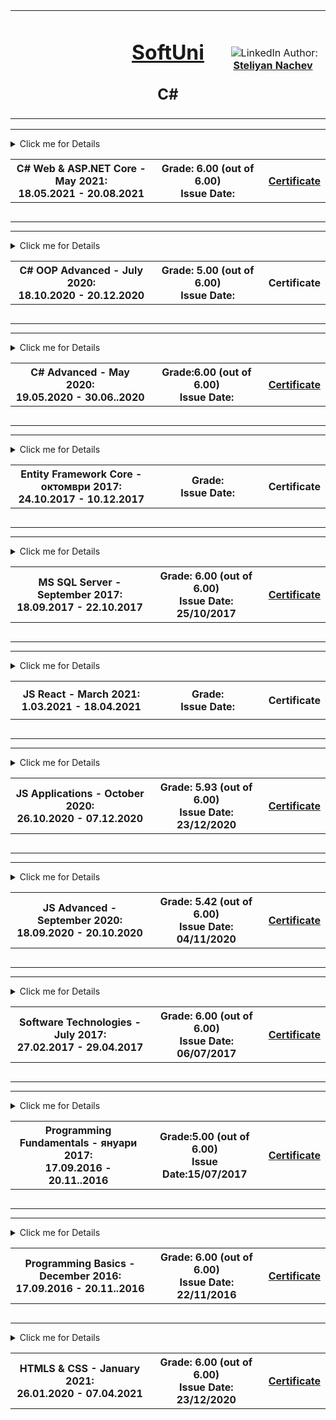 <!-- Head Start -->
<table border="0" width="100%" cellspacing="1" cellpadding="3" align="center">
    <tbody>
        <tr>
            <td align="center" width="33%"><img style="text-align: ce;"
                    src="http://conf.softuni.bg/wp-content/uploads/2015/01/SoftUni-Logo-Flat_square-blue-300x235.png"
                    alt="" /></td>
            <td align="center" width="33%">
                <h1><a href="https://softuni.bg/">SoftUni</a></h1>
                <h2>C#</h2>
            </td>
            <td align="center" width="33%"><img
                    src="https://avatars1.githubusercontent.com/u/26405837?v=3&amp;u=5e1a11ac5228356808410702d2f8c5ff3209d2a9&amp;s=300"
                    alt="" />
                <img src="https://www.linkedin.com/favicon.ico" alt="LinkedIn" />
                Author:
                <strong>
                    <a title="LinkedIn Steliyan Nachev" href="https://www.linkedin.com/in/steliyan-nachev-88642a13a/"
                        target="_blank">
                        Steliyan Nachev
                    </a>
                </strong></p>
            </td>
        </tr>
    </tbody>
</table>
<!-- Head End -->
<!-- C# ASP.NET Core  Start -->
<hr />
<!-- Summary Begin -->
<details>
    <summary> Click me for Details
        <table border="0" width="100%" cellspacing="1" cellpadding="3" align="center">
            <tbody>
                <tr>
                    <th align="center" width="50%">C# Web & ASP.NET Core - May 2021: <br />
                        18.05.2021 - 20.08.2021</th>
                    <th width="40%">Grade: 6.00 (out of 6.00)<br /> Issue Date: </th>
                    <th>
                        <p><a href="https://softuni.bg/certificates/details/109396/2043f8d5" title="C# Web & ASP.NET Core" target="_blank">Certificate</a></p>
                    </th>
                </tr>
            </tbody>
        </table>
    </summary>
    <!-- Summary End -->
    <table border="0" width="100%" cellspacing="1" cellpadding="3" align="center">
        <tbody>
            <tr>
                <th align="center" width="50%">C# Web & ASP.NET Core - May 2021: <br />
                    18.05.2021 - 20.08.2021</th>
                <th width="40%">Grade:<br /> Issue Date: </th>
                <th>
                    <p><a title="C# Web & ASP.NET Core" target="_blank">Certificate</a></p>
                </th>
            </tr>
            <!-- Course Body -->
            <tr>
                <td width="50%">
                    <p><a title="" target="_blank"></a>
                    </p>
                </td>
                <td colspan="2" width="50%">
                    <p><a title="" target="_blank"></a></p>
                </td>
            </tr>           
        </tbody>
    </table>
</details>
<hr />
<!-- C# ASP>NET Core  End -->
<!-- C# OOP Advanced Start -->
<hr />
<!-- Summary Begin -->
<details>
    <summary> Click me for Details
        <table border="0" width="100%" cellspacing="1" cellpadding="3" align="center">
            <tbody>
                <tr>
                    <th align="center" width="50%">C# OOP Advanced - July 2020: <br />
                        18.10.2020 - 20.12.2020</th>
                    <th width="40%">Grade: 5.00 (out of 6.00)<br /> Issue Date: </th>
                    <th>
                        <p><a title="C# OOP " target="_blank">Certificate</a></p>
                    </th>
                </tr>
            </tbody>
        </table>
    </summary>
    <!-- Summary End -->
    <table border="0" width="100%" cellspacing="1" cellpadding="3" align="center">
        <tbody>
            <tr>
                <th align="center" width="50%">C# OOP - July 2020: <br />
                    18.10.2020 - 20.12.2020</th>
                <th width="40%">Grade: 5.00 (out of 6.00)<br /> Issue Date:</th>
                <th>
                    <p><a title="C# OOP " target="_blank">Certificate</a></p>
                </th>
            </tr>
            <!-- Course Body -->
            <tr>
                <td width="50%">
                    <p><a title="Interfaces and Abstraction - Lab" target="_blank">Interfaces and Abstraction - Lab</a>
                    </p>
                </td>
                <td colspan="2" width="50%">
                    <p><a title="Interfaces and Abstraction - Exercises" target="_blank">Interfaces and Abstraction -
                            Exercises</a></p>
                </td>
            </tr>
            <tr>
                <td width="50%">
                    <p><a title="Generics - Lab" target="_blank">Generics - Lab</a></p>
                </td>
                <td colspan="2" width="50%">
                    <p><a title="Generics - Exercise" target="_blank">Generics - Exercise</a></p>
                </td>
            </tr>
            <tr>
                <td width="50%">
                    <p><a title="Iterators and Comparators - Lab" target="_blank">Iterators and Comparators - Lab</a>
                    </p>
                </td>
                <td colspan="2" width="50%">
                    <p><a title="Iterators and Comparators - Exercise" target="_blank">Iterators and Comparators -
                            Exercise</a></p>
                </td>
            </tr>
            <tr>
                <td width="50%">
                    <p><a title="Enumerations and Attributes - Lab" target="_blank">Enumerations and Attributes -
                            Lab</a></p>
                </td>
                <td colspan="2" width="50%">
                    <p><a title="Enumerations and Attributes - Exercise" target="_blank">Enumerations and Attributes -
                            Exercise</a></p>
                </td>
            </tr>
            <tr>
                <td width="50%">
                    <p><a title="Reflection - Lab" target="_blank">Reflection - Lab</a></p>
                </td>
                <td colspan="2" width="50%">
                    <p><a title="Reflection - Exercise" target="_blank">Reflection - Exercise</a></p>
                </td>
            </tr>
            <tr>
                <td width="50%">
                    <p><a title="Unit Testing - Lab" target="_blank">Unit Testing - Lab</a></p>
                </td>
                <td colspan="2" width="50%">
                    <p><a title="Unit Testing - Exercises" target="_blank">Unit Testing - Exercises</a></p>
                </td>
            </tr>
            <tr>
                <td width="50%">
                    <p><a title="SOLID - Lab" target="_blank">SOLID - Lab</a></p>
                </td>
                <td colspan="2" width="50%">
                    <p><a title="SOLID - Exercises (Open Closed and Liskov substitution)" target="_blank">SOLID -
                            Exercises (Open Closed and Liskov substitution)</a></p>
                </td>
            </tr>
            <tr>
                <td width="50%">
                    <p></p>
                </td>
                <td colspan="2" width="50%">
                    <p><a title="Object Communication and Events - Exercises" target="_blank">Object Communication and
                            Events - Exercises</a></p>
                </td>
            </tr>
            <tr>
                <td width="50%">
                    <p><a title="Exam Preparation" target="_blank">Exam Preparation</a></p>
                </td>
                <td colspan="2" width="50%">
                    <p>Exam</p>
                </td>
            </tr>
        </tbody>
    </table>
</details>
<hr />
<!-- C# OOP Advanced End -->

<!-- C# Advanced Start -->
<hr />
<!-- Summary Begin -->
<details>
    <summary> Click me for Details
        <table border="0" width="100%" cellspacing="1" cellpadding="3" align="center">
            <tbody>
                <tr>
                    <th align="center" width="50%">C# Advanced - May 2020: <br /> 19.05.2020 - 30.06..2020</th>
                    <th width="40%">Grade:6.00 (out of 6.00) <br /> Issue Date:</th>
                    <th>
                        <p><a title="C# Advanced" href="https://softuni.bg/certificates/details/83428/ac6fc805"
                                target="_blank">Certificate</a></p>
                    </th>
                </tr>
        </table>
    </summary>
    <!-- Summary End -->
    <table border="0" width="100%" cellspacing="1" cellpadding="3" align="center">
        <tbody>
            <tr>
                <th align="center" width="50%">C# Advanced - May 2020: <br /> 19.05.2020 - 30.06..2020</th>
                <th width="40%">Grade:6.00 (out of 6.00) <br /> Issue Date:</th>
                <th>
                    <p><a title="C# Advanced" href="https://softuni.bg/certificates/details/83428/ac6fc805"
                            target="_blank">Certificate</a></p>
                </th>
            </tr>
            <!-- Course Body -->
            <tr>
                <td width="50%">
                    <p><a title="Stacks and Queues - Lab" target="_blank">Stacks and Queues - Lab</a></p>
                </td>
                <td colspan="2" width="50%">
                    <p><a title="Stacks and Queues - Exercises" target="_blank">Stacks and Queues - Exercises</a></p>
                </td>
            </tr>
            <tr>
                <td width="50%">
                    <p><a title="Sets and Dictionaries - Lab" target="_blank">Sets and Dictionaries - Lab</a></p>
                </td>
                <td colspan="2" width="50%">
                    <p><a title="Sets and Dictionaries - Exercises" target="_blank">Sets and Dictionaries -
                            Exercises</a></p>
                </td>
            </tr>
            <tr>
                <td width="50%">
                    <p><a title="Multidimensional Arrays - Lab" target="_blank">Multidimensional Arrays - Lab</a></p>
                </td>
                <td colspan="2" width="50%">
                    <p><a title="Matrices - Exercises" target="_blank">Matrices - Exercises</a></p>
                </td>
            </tr>
            <tr>
                <td width="50%">
                    <p><a title="Streams - Lab" target="_blank">Streams - Lab</a></p>
                    <p><a title="Files And Directories" target="_blank">Files And Directories</a></p>
                </td>
                <td colspan="2" width="50%">
                    <p><a title="Streams - Exercises" target="_blank">Streams - Exercises</a></p>
                </td>
            </tr>
            <tr>
                <td width="50%">
                    <p><a title="Manual String Processing - Lab" target="_blank">Manual String Processing - Lab</a></p>
                </td>
                <td colspan="2" width="50%">
                    <p><a title="Manual String Processing - Exercises" target="_blank">Manual String Processing -
                            Exercises</a></p>
                </td>
            </tr>
            <tr>
                <td width="50%">
                    <p><a title="Regular Expressions - Lab" target="_blank">Regular Expressions - Lab</a></p>
                </td>
                <td colspan="2" width="50%">
                    <p><a title="Regular Expressions - Exercises" target="_blank">Regular Expressions - Exercises</a>
                    </p>
                </td>
            </tr>
            <tr>
                <td width="50%">
                    <p><a title="Functional Programming - Lab" target="_blank">Functional Programming - Lab</a></p>
                </td>
                <td colspan="2" width="50%">
                    <p><a title="Functional Programming - Exercises" target="_blank">Functional Programming -
                            Exercises</a></p>
                </td>
            </tr>
            <tr>
                <td width="50%">
                    <p><a title="LINQ - Lab" target="_blank">LINQ - Lab</a></p>
                </td>
                <td colspan="2" width="50%">
                    <p><a title="LINQ - Exercises" target="_blank">LINQ - Exercises</a></p>
                </td>
        </tbody>
    </table>
</details>
<hr />
<!-- C# Advanced End -->
<!-- Entity Framework Core - Databases Advanced - Start -->
<hr />
<!-- Summary Begin -->
<details>
    <summary> Click me for Details
        <table border="0" width="100%" cellspacing="1" cellpadding="3" align="center">
            <tbody>
                <tr>
                    <th align="center" width="50%">Entity Framework Core - октомври 2017: <br />
                        24.10.2017 - 10.12.2017</th>
                    <th width="40%">Grade: <br /> Issue Date: </th>
                    <th>
                        <p><a title="Entity Framework Core" " target=" _blank">Certificate</a></p>
                    </th>
                </tr>
            </tbody>
        </table>
    </summary>
    <!-- Summary End -->
    <table border="0" width="100%" cellspacing="1" cellpadding="3" align="center">
        <tbody>
            <tr>
                <th align="center" width="50%">Entity Framework Core - октомври 2017: <br />
                    24.10.2017 - 10.12.2017</th>
                <th width="40%">Grade: <br /> Issue Date: </th>
                <th>
                    <p><a title="Entity Framework Core" " target=" _blank">Certificate</a></p>
                </th>
            </tr>
            <!-- Course Body -->
            <tr>
                <td width="50%">
                    <p><a title="C# OOP Intro Exercise" target="_blank">C# OOP Intro Exercise</a></p>
                </td>
                <td colspan="2" width="50%">
                    <p>Fetching Resultsets with <strong>ADO.NET</strong> & DB Apps Introduction:</p>
                    <p>&nbsp;&nbsp;&nbsp;- <a title="Fetching Resultsets with ADO.NET & DB Apps Introduction"
                            target="_blank">Entity Framework Core</a></p>
                    <p>&nbsp;&nbsp;&nbsp;- <a title="DB Apps Introduction" target="_blank">Entity Framework 6</a></p>
                </td>
            </tr>
            <tr>
                <td width="50%">
                    <p>Introduction to Entity Framework:</p>
                    <p>&nbsp;&nbsp;&nbsp;- <a title="Introduction to Entity Framework" target="_blank">Entity Framework
                            Core</a></p>
                    <p>&nbsp;&nbsp;&nbsp;- <a title="Introduction to Entity Framework" target="_blank">Entity Framework
                            6</a></p>
                </td>
                <td colspan="2" width="50%">
                    <p>Code First:</p>
                    <p>&nbsp;&nbsp;&nbsp;- <a title="Entity Framework Core - Code First" target="_blank">Entity
                            Framework Core - Code First</a></p>
                    <p>&nbsp;&nbsp;&nbsp;- <a title="Entity Framework 6 - Code First" target="_blank">Entity Framework 6
                            - Code First</a></p>
                    <p>&nbsp;&nbsp;&nbsp;- <a title="Entity Framework 6 - Code First Advanced" target="_blank">Entity
                            Framework 6 - Code First Advanced</a></p>
                </td>
            </tr>
            <tr>
                <td width="50%">
                    <p>Entity Relations:</p>
                    <p>&nbsp;&nbsp;&nbsp;- <a title="Entity Relations EF Core" target="_blank">Entity Framework Core</a>
                    </p>
                    <p>&nbsp;&nbsp;&nbsp;- <a title="Entity Relations EF 6" target="_blank">Entity Framework 6</a></p>
                </td>
                <td colspan="2" width="50%">
                    <p>EF Core - <a title="Advanced Relations" target="_blank">Advanced Relations</a></p>
                </td>
            </tr>
            <tr>
                <td width="50%">
                    <p>EF Core - <a title="Advanced Querying" target="_blank">Advanced Querying</a></p>
                </td>
                <td colspan="2" width="50%">
                    <p>EF Core - <a title="Best Practices and Architecture" target="_blank">Best Practices and
                            Architecture</a></p>
                </td>
            </tr>
            <tr>
                <td width="50%">
                    <p>EF Core - <a title="Auto Mapping Objects" target="_blank">Auto Mapping Objects</a></p>
                </td>
                <td colspan="2" width="50%">
                    <p>EF Core - <a title="External Format Processing" target="_blank">External Format Processing</a>
                    </p>
                </td>
            </tr>
            <tr>
                <td colspan="3" align="center" width="100%">
                    <p>Exam</p>
                </td>
            </tr>
            <tr>
                <td width="50%">
                    <p>Preparation: <a title="Fast Food" target="_blank">Fast Food</a></p>
                </td>
                <td colspan="2" width="50%">
                    <p>Preparation: <a title="Instagraph" target="_blank">Instagraph</a></p>
                </td>
            </tr>
            <tr>
                <td width="50%">
                    <p>Preparation: <a title="Stations" target="_blank">Stations</a></p>
                </td>
                <td colspan="2" width="50%">
                    <p>Exam: <a title="Pet Clinic" target="_blank">Pet Clinic</a></p>
                </td>
            </tr>
        </tbody>
    </table>
</details>
<hr />
<!-- Entity Framework Core - Databases Advanced - End -->
<!-- Databases Basics - MS SQL Server Start -->
<hr />
<!-- Summary Begin -->
<details>
    <summary> Click me for Details
        <table border="0" width="100%" cellspacing="1" cellpadding="3" align="center">
            <tbody>
                <tr>
                    <th align="center" width="50%">MS SQL Server - September 2017: <br />
                        18.09.2017 - 22.10.2017</th>
                    <th width="40%">Grade: 6.00 (out of 6.00)<br /> Issue Date: 25/10/2017</th>
                    <th>
                        <p><a title="MS SQL Server" href="https://softuni.bg/certificates/details/23770/41e488d7"
                                target="_blank">Certificate</a></p>
                    </th>
                </tr>
            </tbody>
        </table>
    </summary>
    <!-- Summary End -->
    <table border="0" width="100%" cellspacing="1" cellpadding="3" align="center">
        <tbody>
            <tr>
                <th align="center" width="50%">MS SQL Server - September 2017: <br />
                    18.09.2017 - 22.10.2017</th>
                <th width="40%">Grade: 6.00 (out of 6.00)<br /> Issue Date: 25/10/2017</th>
                <th>
                    <p><a title="MS SQL Server" href="https://softuni.bg/certificates/details/23770/41e488d7"
                            target="_blank">Certificate</a></p>
                </th>
            </tr>
            <!-- Course Body -->
            <tr>
                <td width="50%">
                    <p><a title="Introduction to Databases" target="_blank">Introduction to Databases</a></p>
                </td>
                <td colspan="2" width="50%">
                    <p><a title="Data Definition and Datatypes" target="_blank">Data Definition and Datatypes</a></p>
                </td>
            </tr>
            <tr>
                <td width="50%">
                    <p><a title="CRUD" target="_blank">CRUD</a></p>
                </td>
                <td colspan="2" width="50%">
                    <p><a title="Built-in Functions" target="_blank">Built-in Functions</a></p>
                </td>
            </tr>
            <tr>
                <td width="50%">
                    <p><a title="Data Aggregation" target="_blank">Data Aggregation</a></p>
                </td>
                <td colspan="2" width="50%">
                    <p><a title="Table Relations" target="_blank">Table Relations</a></p>
                </td>
            </tr>
            <tr>
                <td width="50%">
                    <p><a title="Joins, Subqueries, CTE and Indices">Joins, Subqueries, CTE and Indices</a></p>
                </td>
                <td colspan="2" width="50%">
                    <p><a title="Procedures, Functions, Triggers and Transactions">Procedures, Functions, Triggers and
                            Transactions</a></p>
                </td>
            </tr>
            <tr>
            <tr>
                <td colspan="3" align="center" width="100%">
                    <p>Exam Preparation</p>
                </td>
            </tr>
            </tr>
            <tr>
                <td width="50%">
                    <p><a title="The Nerd Herd" target="_blank">The Nerd Herd</a></p>
                </td>
                <td colspan="2" width="50%">
                    <p><a title="Bakery" target="_blank">Bakery</a></p>
                </td>
            </tr>
            <tr>
            <tr>
                <td width="50%">
                    <p><a title="Washing Machine Service" target="_blank">Washing Machine Service</a></p>
                </td>
                <td colspan="2" width="50%">
                </td>
            </tr>
        </tbody>
    </table>
</details>
<hr />
<!-- Databases Basics - MS SQL Server End -->

<!-- JS React Start -->
<hr />
<!-- Summary Begin -->
<details>
    <summary> Click me for Details
        <table border="0" width="100%" cellspacing="1" cellpadding="3" align="center">
            <tbody>
                <tr>
                    <th align="center" width="50%">JS React - March 2021: <br />
                        1.03.2021 - 18.04.2021</th>
                    <th width="40%">Grade:<br /> Issue Date: </th>
                    <th>
                        <p><a title="JS React" target="_blank">Certificate</a></p>
                    </th>
                </tr>
            </tbody>
        </table>
    </summary>
    <!-- Summary End -->
    <table border="0" width="100%" cellspacing="1" cellpadding="3" align="center">
        <tbody>
            <tr>
                <th align="center" width="50%">JS React - March 2021: <br />
                    1.03.2021 - 18.04.2021</th>
                <th width="40%">Grade:<br /> Issue Date: </th>
                <th>
                    <p><a title="JS React" target="_blank">Certificate</a></p>
                </th>
            </tr>
            <!-- Course Body -->
            <tr>
                <td width="50%">
                    <p><a title="Components: Deep Dive" target="_blank">Components: Deep Dive</a>
                    </p>
            </tr>
            <tr>
                <td width="50%">
                    <p><a title="Forms" target="_blank">Forms</a></p>
                </td>
            </tr>
            <tr>
                <td width="50%">
                    <p><a title="React Hooks" target="_blank">React Hooks</a></p>
                </td>
            </tr>
            <tr>
                <td width="50%">
                    <p><a title="Advanced Techniques" target="_blank">Advanced Techniques</a></p>
                </td>
            </tr>
            <tr>
                <td width="50%">
                    <p><a title="Routing" target="_blank">Routing</a></p>
                </td>
            </tr>
            </tr>
        </tbody>
    </table>
</details>
<hr />
<!-- JS React End -->
<!-- JS Applications Start -->
<hr />
<!-- Summary Begin -->
<details>
    <summary> Click me for Details
        <table border="0" width="100%" cellspacing="1" cellpadding="3" align="center">
            <tbody>
                <tr>
                    <th align="center" width="50%">JS Applications - October 2020: <br />
                        26.10.2020 - 07.12.2020</th>
                    <th width="40%">Grade: 5.93 (out of 6.00)<br /> Issue Date: 23/12/2020 </th>
                    <th>
                        <p><a title="JS Applications" href="https://softuni.bg/certificates/details/95323/37139979"
                                target="_blank">Certificate</a></p>
                    </th>
                </tr>
            </tbody>
        </table>
    </summary>
    <!-- Summary End -->
    <table border="0" width="100%" cellspacing="1" cellpadding="3" align="center">
        <tbody>
            <tr>
                <th align="center" width="50%">JS Applications - October 2020: <br />
                    26.10.2020 - 07.12.2020</th>
                <th width="40%">Grade: 5.93 (out of 6.00)<br /> Issue Date: 23/12/2020 </th>
                <th>
                    <p><a title="JS Applications" href="https://softuni.bg/certificates/details/95323/37139979"
                            target="_blank">Certificate</a></p>
                </th>
            </tr>
            <!-- Course Body -->
            <tr>
                <td width="50%">
                    <p><a title="Unit Testing and Modules" target="_blank">Unit Testing and Modules</a>
                    </p>
            </tr>
            <tr>
                <td width="50%">
                    <p><a title="REST Services and AJAX" target="_blank">REST Services and AJAX</a></p>
                </td>
            </tr>
            <tr>
                <td width="50%">
                    <p><a title="Asynchronous Programming" target="_blank">Asynchronous Programming</a></p>
                </td>
            </tr>
            <tr>
                <td width="50%">
                    <p><a title="Remote Databases" target="_blank">Remote Databases</a></p>
                </td>
            </tr>
            <tr>
                <td width="50%">
                    <p><a title="Templating" target="_blank">Templating</a></p>
                </td>
            </tr>
            <tr>
                <td width="50%">
                    <p><a title="Routing" target="_blank">Routing</a></p>
                </td>
            </tr>
            <tr>
                <td width="50%">
                    <p><a title="Workshop: Single Page Application" target="_blank">Workshop: Single Page
                            Application</a></p>
                </td>
            </tr>
            <tr>
                <td width="50%">
                    <p><a title="Design Patterns and Best Practices" target="_blank">Design Patterns and Best
                            Practices</a></p>
                </td>
            </tr>
            </tr>
            <tr>
                <td width="50%">
                    <p><a title="Project Architecture" target="_blank">Project Architecture</a></p>
                </td>
            </tr>
            </tr>
        </tbody>
    </table>
</details>
<hr />
<!-- JS Applications End -->
<!-- JS Advanced Start -->
<hr />
<!-- Summary Begin -->
<details>
    <summary> Click me for Details
        <table border="0" width="100%" cellspacing="1" cellpadding="3" align="center">
            <tbody>
                <tr>
                    <th align="center" width="50%">JS Advanced - September 2020: <br />
                        18.09.2020 - 20.10.2020</th>
                    <th width="40%">Grade: 5.42 (out of 6.00)<br /> Issue Date: 04/11/2020 </th>
                    <th>
                        <p><a title="JS Advanced" href="https://softuni.bg/certificates/details/90650/9d2fc329"
                                target="_blank">Certificate</a></p>
                    </th>
                </tr>
            </tbody>
        </table>
    </summary>
    <!-- Summary End -->
    <table border="0" width="100%" cellspacing="1" cellpadding="3" align="center">
        <tbody>
            <tr>
                <th align="center" width="50%">JS Advanced - September 2020: <br />
                    18.09.2020 - 20.10.2020</th>
                <th width="40%">Grade: 5.42 (out of 6.00)<br /> Issue Date: 04/11/2020 </th>
                <th>
                    <p><a title="JS Advanced " href="https://softuni.bg/certificates/details/90650/9d2fc329"
                            target="_blank">Certificate</a></p>
                </th>
            </tr>
            <!-- Course Body -->
            <tr>
                <td width="50%">
                    <p><a title="Syntax, Functions and Statements" target="_blank">Syntax, Functions and Statements</a>
                    </p>
            </tr>
            <tr>
                <td width="50%">
                    <p><a title="Arrays" target="_blank">Arrays</a></p>
                </td>
            </tr>
            <tr>
                <td width="50%">
                    <p><a title="Objects & Classes" target="_blank">Objects & Classes</a></p>
                </td>
            </tr>
            <tr>
                <td width="50%">
                    <p><a title="DOM" target="_blank">DOM</a></p>
                </td>
            </tr>
            <tr>
                <td width="50%">
                    <p><a title="DOM Manipulations" target="_blank">DOM Manipulations</a></p>
                </td>
            </tr>
            <tr>
                <td width="50%">
                    <p><a title="Function Context" target="_blank">Function Context</a></p>
                </td>
            </tr>
            <tr>
                <td width="50%">
                    <p><a title="Advanced Functions" target="_blank">Advanced Functions</a></p>
                </td>
            </tr>
            <tr>
                <td width="50%">
                    <p><a title="Object Composition" target="_blank">Object Composition</a></p>
                </td>
            </tr>
            </tr>
            <tr>
                <td width="50%">
                    <p><a title="Prototypes and Inheritance" target="_blank">Prototypes and Inheritance</a></p>
                </td>
            </tr>
            </tr>
        </tbody>
    </table>
</details>
<hr />
<!-- JS Advanced End -->
<!-- Software Technologies Start -->
<hr />
<!-- Summary Begin -->
<details>
    <summary> Click me for Details
        <table border="0" width="100%" cellspacing="1" cellpadding="3" align="center">
            <tbody>
                <tr>
                    <th align="center" width="50%">Software Technologies - July 2017: <br /> 27.02.2017 - 29.04.2017
                    </th>
                    <th width="40%">Grade: 6.00 (out of 6.00)<br /> Issue Date: 06/07/2017</th>
                    <th>
                        <p><a title="Software Technologies"
                                href="https://softuni.bg/certificates/details/22699/2e0ebbf8"
                                target="_blank">Certificate</a></p>
                    </th>
                </tr>
        </table>
    </summary>
    <!-- Summary End -->
    <table border="0" width="100%" cellspacing="1" cellpadding="3" align="center">
        <tbody>
            <tr>
                <th align="center" width="50%">Software Technologies - July 2017: <br /> 27.02.2017 - 29.04..2017</th>
                <th width="40%">Grade: 6.00 (out of 6.00)<br /> Issue Date: 06/07/2017</th>
                <th>
                    <p><a title="Software Technologies" href="https://softuni.bg/certificates/details/22699/2e0ebbf8"
                            target="_blank">Certificate</a></p>
                </th>
            </tr>
            <!-- Course Body -->
            <tr>
                <td width="50%">
                    <p><a title="PHP First Steps - Lab" target="_blank">PHP First Steps - Lab</a></p>
                </td>
                <td colspan="2" width="50%">
                    <p><a title="PHP First Steps - Exercises" target="_blank">PHP First Steps - Exercises</a></p>
                </td>
            </tr>
            <tr>
                <td colspan="3">
                    <p><strong>PHP: MVC &amp; Symfony</strong> - building a simple blog with basic Admin and User
                        functionality. It is not uploaded here (in GitHub) with the aim to avoid overloading their
                        server.</p>
                </td>
            </tr>
            <tr>
                <td width="50%">
                    <p><a title="JavaScript - Syntax, Basic Web - Lab" target="_blank">JavaScript - Syntax, Basic Web -
                            Lab</a></p>
                </td>
                <td colspan="2" width="50%">
                    <p><a title="JavaScript Basics - Exercises" target="_blank">JavaScript Basics - Exercises</a></p>
                </td>
            </tr>
            <tr>
                <td colspan="3">
                    <p><strong>JavaScript: ExpressJS</strong> - building a simple blog with basic Admin and User
                        functionality. It is not uploaded here (in GitHub) with the aim to avoid overloading their
                        server.</p>
                </td>
            </tr>
            <tr>
                <td width="50%">
                    <p><a title="Java Basics - Lab" target="_blank">Java Basics - Lab</a></p>
                </td>
                <td colspan="2" width="50%">
                    <p><a title="Java Basics - Exercises" target="_blank">Java Basics - Exercises</a></p>
                </td>
            </tr>
            <tr>
                <td colspan="3">
                    <p><a title="Java: Spring MVC" target="_blank">Java: Spring MVC</a> - simple blog with basic Admin
                        and User functionality</p>
                </td>
            </tr>
            <tr>
                <td width="50%">
                    <p><a title="C#: Calculator" target="_blank">C#: Calculator</a> - semple web calculator</p>
                </td>
                <td colspan="2" width="50%">&nbsp;</td>
            </tr>
            <tr>
                <td colspan="3">
                    <p><a title="C#: ASP.NET MVC" target="_blank">C#: ASP.NET MVC</a> - Blog</p>
                    <p>Evaluation made upon a defence over this project in ftont of SoftUni's team</p>
                </td>
            </tr>
        </tbody>
    </table>
</details>
<hr />
<!-- Software Technologies End -->
<!-- Programming Fundamentals Start -->
<hr />
<!-- Summary Begin -->
<details>
    <summary> Click me for Details
        <table border="0" width="100%" cellspacing="1" cellpadding="3" align="center">
            <tbody>
                <tr>
                    <th align="center" width="50%">Programming Fundamentals - януари 2017: <br /> 17.09.2016 -
                        20.11..2016</th>
                    <th width="40%">Grade:5.00 (out of 6.00) <br /> Issue Date:15/07/2017</th>
                    <th>
                        <p><a title="Programming Fundamentals"
                                href="https://softuni.bg/certificates/details/21320/922b818c"
                                target="_blank">Certificate</a></p>
                    </th>
                </tr>
        </table>
    </summary>
    <!-- Summary End -->
    <table border="0" width="100%" cellspacing="1" cellpadding="3" align="center">
        <tbody>
            <tr>
                <th align="center" width="50%">Programming Fundamentals - януари 2017: <br /> 17.09.2016 - 20.11..2016
                </th>
                <th width="40%">Grade:5.00 (out of 6.00) <br /> Issue Date:15/07/2017</th>
                <th>
                    <p><a title="Programming Fundamentals" href="https://softuni.bg/certificates/details/21320/922b818c"
                            target="_blank">Certificate</a></p>
                </th>
            </tr>
            <!-- Course Body -->
            <tr>
                <td width="50%">
                    <p><a title="Data Types and Variables - Lab" target="_blank">Data Types and Variables - Lab</a></p>
                </td>
                <td colspan="2" width="50%">
                    <p><a title="Data Types and Variables - Exercises" target="_blank">Data Types and Variables -
                            Exercises</a></p>
                </td>
            </tr>
            <tr>
                <td width="50%">
                    <p><a title="Methods and Debugging - Lab" target="_blank">Methods and Debugging - Lab</a></p>
                </td>
                <td colspan="2" width="50%">
                    <p><a title="Methods and Debugging - Exercises" target="_blank">Methods and Debugging -
                            Exercises</a></p>
                </td>
            </tr>
            <tr>
                <td width="50%">
                    <p><a title="Arrays - Lab" target="_blank">Arrays - Lab</a></p>
                </td>
                <td colspan="2" width="50%">
                    <p><a title="Arrays - Exercises" target="_blank">Arrays - Exercises</a></p>
                </td>
            </tr>
            <tr>
                <td width="50%">
                    <p><a title="Lists - Lab" target="_blank">Lists - Lab</a></p>
                </td>
                <td colspan="2" width="50%">
                    <p><a title="Lists - Exercises" target="_blank">Lists - Exercises</a></p>
                </td>
            </tr>
            <tr>
                <td width="50%">
                    <p></p>
                </td>
                <td colspan="2" width="50%">
                    <p><a title="Dictionaries Lambda LINQ - Exercises" target="_blank">Dictionaries Lambda LINQ -
                            Exercises</a></p>
                </td>
            </tr>
            <tr>
                <td width="50%">
                    <p><a title="Objects and Classes - Lab" target="_blank">Objects and Classes - Lab</a></p>
                </td>
                <td colspan="2" width="50%">
                    <p><a title="Objects and Classes - Exercises" target="_blank">Objects and Classes - Exercises</a>
                    </p>
                </td>
            </tr>
            <tr>
                <td width="50%">
                    <p><a title="Files and Directories - Lab" target="_blank">Files and Directories - Lab</a></p>
                </td>
                <td colspan="2" width="50%">
                    <p><a title="Files and Exceptions - Exercises" target="_blank">Files and Exceptions - Exercises</a>
                    </p>
                </td>
            </tr>
            <tr>
                <td width="50%">
                    <p><a title="Strings - Lab" target="_blank">Strings - Lab</a></p>
                </td>
                <td colspan="2" width="50%">
                    <p><a title="Strings - Exercise" target="_blank">Strings - Exercise</a></p>
                </td>
            </tr>
            <tr>
                <td width="50%">
                    <p><a title="Regex - Lab" target="_blank">Regex - Lab</a></p>
                </td>
                <td colspan="2" width="50%">
                    <p><a title="Regex - Exercise" target="_blank">Regex - Exercise</a></p>
                </td>
            </tr>
            <tr>
                <td colspan="3" align="center" width="100%">
                    <p>Exam Preparation</p>
                </td>
            </tr>
            <tr>
                <td width="50%">
                    <p><a title="Exam Preparation I" target="_blank">Exam Preparation I</a></p>
                </td>
                <td colspan="2" width="50%">
                    <p><a title="Exam Preparation II" target="_blank">Exam Preparation II</a></p>
                </td>
            </tr>
            <tr>
                <td width="50%">
                    <p><a title="Exam Preparation III" target="_blank">Exam Preparation III</a></p>
                </td>
                <td colspan="2" width="50%">
                    <p><a title="Exam Preparation IV" target="_blank">Exam Preparation IV</a></p>
                </td>
            </tr>
        </tbody>
    </table>
</details>
<hr />
<!-- Programming Fundamentals End -->
<!-- Programming Basics Start -->
<hr />
<!-- Summary Begin -->
<details>
    <summary> Click me for Details
        <table border="0" width="100%" cellspacing="1" cellpadding="3" align="center">
            <tbody>
                <tr>
                    <th align="center" width="50%">Programming Basics - December 2016: <br /> 17.09.2016 - 20.11..2016
                    </th>
                    <th width="40%">Grade: 6.00 (out of 6.00)<br /> Issue Date: 22/11/2016</th>
                    <th>
                        <p><a title="Programming Basics" href="https://softuni.bg/certificates/details/17569/1359a8f9"
                                target="_blank">Certificate</a></p>
                    </th>
                </tr>
        </table>
    </summary>
    <!-- Summary End -->
    <table border="0" width="100%" cellspacing="1" cellpadding="3" align="center">
        <tbody>
            <tr>
                <th align="center" width="50%">Programming Basics - December 2016: <br /> 17.09.2016 - 20.11.2016</th>
                <th width="40%">Grade: 6.00 (out of 6.00)<br /> Issue Date: 22/11/2016</th>
                <th>
                    <p><a title="Programming Basics" href="https://softuni.bg/certificates/details/17569/1359a8f9"
                            target="_blank">Certificate</a></p>
                </th>
            </tr>
        </tbody>
    </table>
</details>
 <!-- HTMLS & CSS -->
 <hr />
 <!-- Summary Begin -->
 <details>
     <summary> Click me for Details
         <table border="0" width="100%" cellspacing="1" cellpadding="3" align="center">
             <tbody>
                 <tr>
                     <th align="center" width="50%">HTMLS & CSS - January 2021: <br />
                         26.01.2020 - 07.04.2021</th>
                     <th width="40%">Grade: 6.00 (out of 6.00)<br /> Issue Date: 23/12/2020 </th>
                     <th>
                         <p><a title="HTMLS & CSS" href="https://softuni.bg/certificates/details/101567/984b5089"
                                 target="_blank">Certificate</a></p>
                     </th>
                 </tr>
             </tbody>
         </table>
     </summary>
     <!-- Summary End -->
     <table border="0" width="100%" cellspacing="1" cellpadding="3" align="center">
         <tbody>
             <tr>
                 <th align="center" width="50%">HTMLS & CSS - January 2021: <br />
                     26.01.2020 - 07.04.2021</th>
                 <th width="40%">Grade: 6.00 (out of 6.00)<br /> Issue Date: 23/12/2020 </th>
                 <th>
                     <p><a title="HTMLS & CSS" href="https://softuni.bg/certificates/details/101567/984b5089"
                             target="_blank">Certificate</a></p>
                 </th>
             </tr>
             <!-- Course Body -->
             <tr>
                 <td width="50%">
                     <p><a title="HTML Structure" target="_blank">HTML Structure</a>
                     </p>
             </tr>
             <tr>
                 <td width="50%">
                     <p><a title="CSS & Typography" target="_blank">CSS & Typography</a></p>
                 </td>
             </tr>
             <tr>
                 <td width="50%">
                     <p><a title="CSS Box Model" target="_blank">CSS Box Model</a></p>
                 </td>
             </tr>
             <tr>
                 <td width="50%">
                     <p><a title="Position & Float" target="_blank">Position & Float</a></p>
                 </td>
             </tr>
             <tr>
                 <td width="50%">
                     <p><a title="Flexbox" target="_blank">Flexbox</a></p>
                 </td>
             </tr>
             <tr>
                 <td width="50%">
                     <p><a title="Media Queries" target="_blank">Media Queries</a></p>
                 </td>
             </tr>
             <tr>
                 <td width="50%">
                     <p><a title="Design to Code - Demo Project" target="_blank">Design to Code - Demo Project</a>
                     </p>
                 </td>
             </tr>

         </tbody>
     </table>
 </details>
 <hr />
 <!-- HTML & CSS End -->
   
